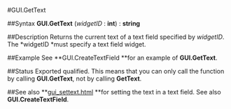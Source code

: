 
#GUI.GetText

##Syntax
**GUI.GetText** (*widgetID* : **int**) : **string**

##Description
Returns the current text of a text field specified by *widgetID*. The *widgetID *must specify a text field widget.

##Example
See **GUI.CreateTextField **for an example of **GUI.GetText**.

##Status
Exported qualified.
This means that you can only call the function by calling **GUI.GetText**, not by calling **GetText**.

##See also
**[gui_settext.html](GUI.SetText) **for setting the text in a text field. See also **GUI.CreateTextField**.

